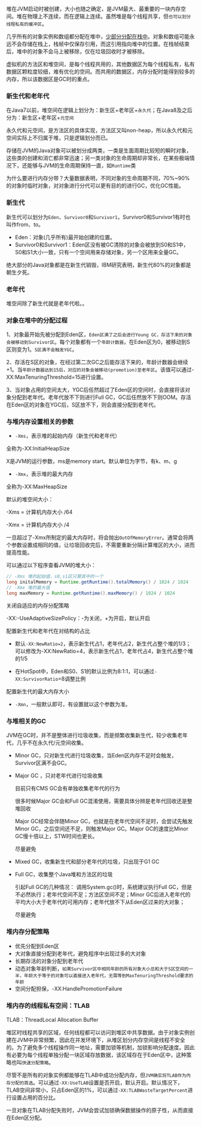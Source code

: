 
堆在JVM启动时被创建，大小也随之确定，是JVM最大、最重要的一块内存空间。堆在物理上不连续，而在逻辑上连续。虽然堆是每个线程共享，但`也可以划分线程私有的缓冲区`。

几乎所有的对象实例和数组都分配在堆中，[少部分分配在栈中](https://juejin.im/post/6895369483796348941)。对象和数组可能永远不会存储在栈上，栈帧中仅保存引用，而这引用指向堆中的位置。在栈帧结束后，堆中的对象不会马上被移除，仅在垃圾回收时才被移除。

虚拟机的方法区和堆空间，是每个线程共用的，其他数据区为每个线程私有，私有数据区颗粒度较细，难有优化的空间。而共用的数据区，内存分配时能得到较多的内存，所以该数据区是GC时的重点。


### 新生代和老年代

在Java7以前，堆空间在逻辑上划分为：新生区+老年区+`永久代`；在Java8及之后分为：新生区+老年区+`元空间`

永久代和元空间，是方法区的具体实现，方法区又叫non-heap，所以永久代和元空间实际上不归属于堆，只是逻辑划分而已。

存储在JVM的Java对象可以被划分成两类，一类是生面周期比较短的瞬时对象，这些类的创建和消亡都非常迅速；另一类对象的生命周期却非常长，在某些极端情况下，还能够与JVM的生命周期保持一直，如`Runtime`类

为什么要进行内存分带？大量数据表明，不同对象的生命周期不同，70%~90%的对象时临时对象，对对象进行分代可以更有目的的进行GC，优化GC性能。

### 新生代

新生代可以划分为`Eden`、`Survivor0`和`Survivor1`，Survivor0和Survivor1有时也叫作from、to。

- Eden：对象(几乎所有)最开始创建的位置。
- Survivor0和Survivor1：Eden区没有被GC清除的对象会被放到S0和S1中，S0和S1大小一致，只有一个空间用来存储对象，另一个区用来全量GC。



绝大部分的Java对象都是在新生代销毁，IBM研究表明，新生代80%的对象都是朝生夕死。

### 老年代
堆空间除了新生代就是老年代啦。。



### 对象在堆中的分配过程

1、对象最开始先被分配到Eden区，`Eden区满了之后会进行Young GC，存活下来的对象会被移动到Survivor区`。每个对象都有一个`年龄计数器`，在Eden区为0，被移动到S区则变为1。`S区满不会触发YGC`。

2、存活在S区的对象，在经过第二次GC之后能存活下来的，年龄计数器会继续+1。当`年龄计数器达到15后，对应的对象会被移动(promotion)至老年区`。该值可以通过-XX:MaxTenuringThreshold=15进行设置。

3、当对象占用的空间太大，YGC后任然超过了Eden区的空间时，会直接将该对象分配到老年代。老年代放不下则进行Full GC，GC后任然放不下则OOM。存活在Eden区的对象在YGC后，S区放不下，则会直接分配到老年代。



### 与堆内存设置相关的参数

- `-Xms`，表示堆的起始内存（新生代和老年代）

全称为-XX:InitialHeapSize

X是JVM的运行参数，ms是memory start。默认单位为字节，有k、m、g



- `-Xmx`，表示堆的最大内存

全称为-XX:MaxHeapSize



默认的堆空间大小：

-Xms = 计算机内存大小 /64

-Xmx = 计算机内存大小 /4

一旦超过了-Xmx所制定的最大内存时，将会抛出`OutOfMemoryError`。通常会将两个参数设置成相同的值，让垃圾回收完后，不需要重新分隔计算堆区的大小，进而提高性能。



可以通过以下程序查看JVM的堆大小：

```java
// -Xms 堆的起始值，s0,s1区只算其中的一个
long initalMemory = Runtime.getRuntime().totalMemory() / 1024 / 1024
// -Xmx 堆的最大值
long maxMemory = Runtime.getRuntime().maxMemory() / 1024 / 1024
```



关闭自适应的内存分配策略

-XX:-UseAdaptiveSizePolicy：-为关闭，+为开启，默认开启



配置新生代和老年代在对结构的占比

- 默认`-XX:NewRatio=2`，表示新生代占1，老年代占2，新生代占整个堆的1/3；可以修改为-XX:NewRatio=4，表示新生代占1，老年代占4，新生代占整个堆的1/5

- 在HotSpot中，Eden和S0、S1的默认比例为8:1:1，可以通过`-XX:SurvivorRatio`=8调整比例



配置新生代的最大内存大小

- `-Xmn`，一般默认即可，有设置就以这个参数为准。



### 与堆相关的GC

JVM在GC时，并不是整体进行垃圾收集，而是频繁收集新生代，较少收集老年代，几乎不在永久代/元空间收集。

- Minor GC，只对新生代进行垃圾收集，当Eden区内存不足时会触发，Survivor区满不会GC。

- Major GC ，只对老年代进行垃圾收集

  目前只有CMS  GC会有单独收集老年代的行为

  很多时候Major GC会和Full GC混淆使用，需要具体分辨是老年代回收还是整堆回收

  Major GC经常会伴随Minor GC，也就是在老年代空间不足时，会尝试先触发Minor GC，之后空间还不足，则触发Major GC。Major GC的速度比Minor GC慢十倍以上，STW时间也更长。

  尽量避免

- Mixed GC，收集新生代和部分老年代的垃圾，只出现于G1 GC

- Full GC，收集整个Java堆和方法区的垃圾

  引起Full GC的几种情况：	调用System.gc()时，系统建议执行Full GC，但是不必然执行；老年代空间不足；方法区空间不足；Minor GC后进入老年代的平均大小大于老年代的可用内存；老年代放不下从Eden区过来的大对象；

  尽量避免



### 堆内存分配策略

- 优先分配到Eden区
- 大对象直接分配到老年代，避免程序中出现过多的大对象
- 长期存活的对象分配到老年代
- 动态对象年龄判断，`如果Survivor区中相同年龄的所有对象大小总和大于S区空间的一半，年龄大于等于的对象可以直接进入老年代，无需等到MaxTenuringThreshold要求的年龄`
- 空间分配担保，-XX:HandlePromotionFailure



### 堆内存的线程私有空间：TLAB

TLAB：ThreadLocal Allocation Buffer

堆区时线程共享的区域，任何线程都可以访问到堆区中共享数据。由于对象实例创建在JVM中非常频繁，因此在并发环境下，从堆区划分内存空间是线程不安全的。为了避免多个线程操作同一地址，需要加锁等机制，加锁影响分配速度。因此有必要为每个线程单独分配一块区域存放数据，该区域存在于Eden区中，这种策略也叫`快速分配策略`。

尽管不是所有的对象实例都能够在TLAB中成功分配内存，但`JVM确实将TLAB作为内存分配的首选`。可以通过`-XX:UseTLAB`设置是否开启，默认开启。默认情况下，TLAB空间非常小，只占Eden区的1%，可以通过`-XX:TLABWasteTargetPercent`进行设置占用的百分比。

一旦对象在TLAB分配失败时，JVM会尝试加锁确保数据操作的原子性，从而直接在Eden区分配。

